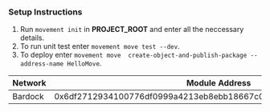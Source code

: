 ### Setup Instructions
1. Run `movement init` in **PROJECT_ROOT** and enter all the neccessary details.
2. To run unit test enter `movement move test --dev`.
3. To deploy enter `movement move  create-object-and-publish-package --address-name HelloMove`.

| Network | Module Address |
| ------- | -------------- |
| Bardock | 0x6df2712934100776df0999a4213eb8ebb18667c0b9e5e4b8c279195fa8d79b59|